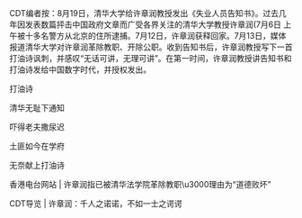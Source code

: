 CDT编者按：8月19日，清华大学给许章润教授发出《失业人员告知书》。过去几年因发表数篇抨击中国政府文章而广受各界关注的清华大学教授许章润(7月6日 上午被十多名警方从北京的住所逮捕。7月12日，许章润获释回家。7月13日，媒体报道清华大学对许章润革除教职、开除公职。收到告知书后，许章润教授写下一首打油诗讽刺，并感叹“无话可讲，无理可讲”。在第一时间，许章润教授讲告知书和打油诗发给中国数字时代，并授权发出。  

打油诗

清华无耻下通知

吓得老夫撒尿迟

土匪如今在学府

无奈献上打油诗 

香港电台网站 | 许章润指已被清华法学院革除教职\u3000理由为“道德败坏” 

CDT导览 | 许章润：千人之诺诺，不如一士之谔谔 


